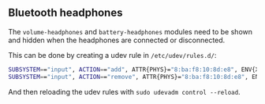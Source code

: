 ## Bluetooth headphones
The `volume-headphones` and `battery-headphones` modules need to be shown and hidden when the headphones are connected or disconnected.

This can be done by creating a udev rule in `/etc/udev/rules.d/`:
```sh
SUBSYSTEM=="input", ACTION=="add", ATTR{PHYS}="8:ba:f8:10:8d:e8", ENV{XDG_RUNTIME_DIR}="/run/user/1000", RUN+="/usr/bin/polybar-msg action '#headphone-volume.module_show'" RUN+="/usr/bin/polybar-msg action '#headphone-battery.module_show'"
SUBSYSTEM=="input", ACTION=="remove", ATTR{PHYS}="8:ba:f8:10:8d:e8", ENV{XDG_RUNTIME_DIR}="/run/user/1000", RUN+="/usr/bin/polybar-msg action '#headphone-volume.module_hide'" RUN+="/usr/bin/polybar-msg action '#headphone-battery.module_hide'"
```
And then reloading the udev rules with `sudo udevadm control --reload`.

